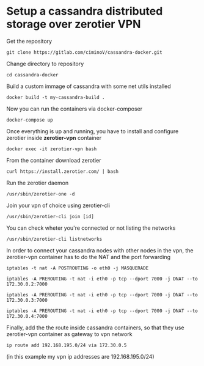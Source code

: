 # Setup a cassandra distributed storage over zerotier VPN

Get the repository

`git clone https://gitlab.com/ciminoV/cassandra-docker.git`

Change directory to repository

`cd cassandra-docker `

Build a custom immage of cassandra with some net utils installed

`docker build -t my-cassandra-build . `

Now you can run the containers via docker-composer

`docker-compose up`

Once everything is up and running, you have to install and configure zerotier inside **zerotier-vpn** container

`docker exec -it zerotier-vpn bash`

From the container download zerotier

`curl https://install.zerotier.com/ | bash`

Run the zerotier daemon

`/usr/sbin/zerotier-one -d`

Join your vpn of choice using zerotier-cli

`/usr/sbin/zerotier-cli join [id]`

You can check wheter you're connected or not listing the networks

`/usr/sbin/zerotier-cli listnetworks`

In order to connect your cassandra nodes with other nodes in the vpn, the zerotier-vpn container has to do the NAT and the port forwarding

`
iptables -t nat -A POSTROUTING -o eth0 -j MASQUERADE
`

`
iptables -A PREROUTING -t nat -i eth0 -p tcp --dport 7000 -j DNAT --to 172.30.0.2:7000
`

`
iptables -A PREROUTING -t nat -i eth0 -p tcp --dport 7000 -j DNAT --to 172.30.0.3:7000
`

`
iptables -A PREROUTING -t nat -i eth0 -p tcp --dport 7000 -j DNAT --to 172.30.0.4:7000
`

Finally, add the the route inside cassandra containers, so that they use zerotier-vpn container as gateway to vpn network 

`ip route add 192.168.195.0/24 via 172.30.0.5`

(in this example my vpn ip addresses are 192.168.195.0/24)
